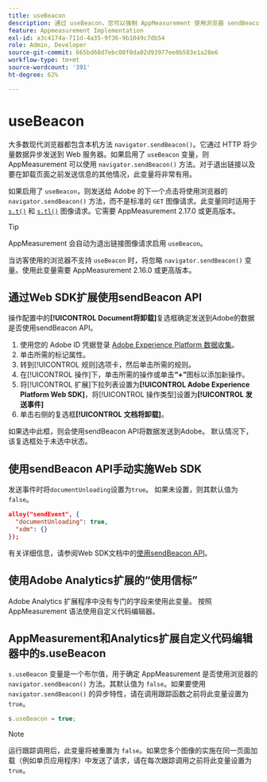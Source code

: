 ```yaml
---
title: useBeacon
description: 通过 useBeacon，您可以强制 AppMeasurement 使用浏览器 sendBeacon API
feature: Appmeasurement Implementation
exl-id: a3c4174a-711d-4a35-9f36-9b1049c7db54
role: Admin, Developer
source-git-commit: 665bd68d7ebc08f0da02d93977ee0b583e1a28e6
workflow-type: tm+mt
source-wordcount: '391'
ht-degree: 62%

---
```


# useBeacon

大多数现代浏览器都包含本机方法 `navigator.sendBeacon()`。它通过 HTTP 将少量数据异步发送到 Web 服务器。如果启用了 `useBeacon` 变量，则 AppMeasurement 可以使用 `navigator.sendBeacon()` 方法。对于退出链接以及要在卸载页面之前发送信息的其他情况，此变量将非常有用。

如果启用了 `useBeacon`，则发送给 Adobe 的下一个点击将使用浏览器的 `navigator.sendBeacon()` 方法，而不是标准的 `GET` 图像请求。此变量同时适用于 [`s.t()`](../functions/t-method.md) 和 [`s.tl()`](../functions/tl-method.md) 图像请求。它需要 AppMeasurement 2.17.0 或更高版本。

>[!TIP]
>
> AppMeasurement 会自动为退出链接图像请求启用 `useBeacon`。

当访客使用的浏览器不支持 `useBeacon` 时，将忽略 `navigator.sendBeacon()` 变量。使用此变量需要 AppMeasurement 2.16.0 或更高版本。

## 通过Web SDK扩展使用sendBeacon API

操作配置中的&#x200B;**[!UICONTROL Document将卸载]**&#x200B;复选框确定发送到Adobe的数据是否使用sendBeacon API。

1. 使用您的 Adobe ID 凭据登录 [Adobe Experience Platform 数据收集](https://experience.adobe.com/data-collection)。
1. 单击所需的标记属性。
1. 转到[!UICONTROL 规则]选项卡，然后单击所需的规则。
1. 在[!UICONTROL 操作]下，单击所需的操作或单击&#x200B;**“+”**&#x200B;图标以添加新操作。
1. 将[!UICONTROL 扩展]下拉列表设置为&#x200B;**[!UICONTROL Adobe Experience Platform Web SDK]**，将[!UICONTROL 操作类型]设置为&#x200B;**[!UICONTROL 发送事件]**
1. 单击右侧的复选框&#x200B;**[!UICONTROL 文档将卸载]**。

如果选中此框，则会使用sendBeacon API将数据发送到Adobe。 默认情况下，该复选框处于未选中状态。

## 使用sendBeacon API手动实施Web SDK

发送事件时将`documentUnloading`设置为`true`。 如果未设置，则其默认值为`false`。

```json
alloy("sendEvent", {
  "documentUnloading": true,
  "xdm": {}
});
```

有关详细信息，请参阅Web SDK文档中的[使用sendBeacon API](https://experienceleague.adobe.com/docs/experience-platform/edge/fundamentals/tracking-events.html#using-the-sendbeacon-api)。

## 使用Adobe Analytics扩展的“使用信标”

Adobe Analytics 扩展程序中没有专门的字段来使用此变量。 按照 AppMeasurement 语法使用自定义代码编辑器。

## AppMeasurement和Analytics扩展自定义代码编辑器中的s.useBeacon

`s.useBeacon` 变量是一个布尔值，用于确定 AppMeasurement 是否使用浏览器的 `navigator.sendBeacon()` 方法。其默认值为 `false`。如果要使用 `navigator.sendBeacon()` 的异步特性，请在调用跟踪函数之前将此变量设置为 `true`。

```js
s.useBeacon = true;
```

>[!NOTE]
>
>运行跟踪调用后，此变量将被重置为 `false`。如果您多个图像的实施在同一页面加载（例如单页应用程序）中发送了请求，请在每次跟踪调用之前将此变量设置为 `true`。
